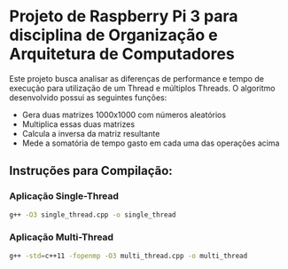 # Projeto de Raspberry Pi 3 para disciplina de Organização e Arquitetura de Computadores

Este projeto busca analisar as diferenças de performance e tempo de execução para utilização de um Thread e múltiplos Threads. O algoritmo desenvolvido possui as seguintes funções:

  - Gera duas matrizes 1000x1000 com números aleatórios
  - Multiplica essas duas matrizes
  - Calcula a inversa da matriz resultante
  - Mede a somatória de tempo gasto em cada uma das operações acima

## Instruções para Compilação:
### Aplicação Single-Thread

```bash
g++ -O3 single_thread.cpp -o single_thread
```
### Aplicação Multi-Thread
```bash
g++ -std=c++11 -fopenmp -O3 multi_thread.cpp -o multi_thread
```
